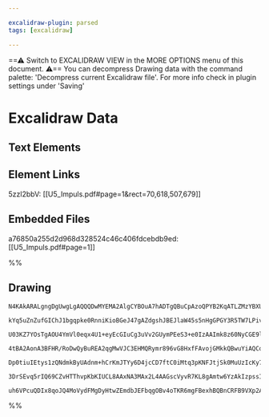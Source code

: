 ```yaml
---

excalidraw-plugin: parsed
tags: [excalidraw]

---
```

==⚠  Switch to EXCALIDRAW VIEW in the MORE OPTIONS menu of this document. ⚠== You can decompress Drawing data with the command palette: 'Decompress current Excalidraw file'. For more info check in plugin settings under 'Saving'


# Excalidraw Data

## Text Elements
## Element Links
5zzl2bbV: [[U5_Impuls.pdf#page=1&rect=70,618,507,679]]

## Embedded Files
a76850a255d2d968d328524c46c406fdcebdb9ed: [[U5_Impuls.pdf#page=1]]

%%
## Drawing
```compressed-json
N4KAkARALgngDgUwgLgAQQQDwMYEMA2AlgCYBOuA7hADTgQBuCpAzoQPYB2KqATLZMzYBXUtiRoIACyhQ4zZAHoFAc0JRJQgEYA6bGwC2CgF7N6hbEcK4OCtptbErHALRY8RMpWdx8Q1TdIEfARcZgRmBShcZQUebQBObR4aOiCEfQQOKGZuAG1wMFAwYogSbggAViMjfB5NTQA1FOLIWERywn1opH4SzG5nCoAOABZeyBgBgGYANgB2bSGKmZ4K

kYq5uZnZufGIChJ1bgqpke0RnniKioBGeJ47gAZdgshJBEJlaW45s5nHgGPGY3R5TW7LPivCDWZTBbiPPbMKCkNgAawQAGE2Pg2KRygBiQGA5olTS4bCo5QooQcYhYnF4iTI6zMOC4QJZEmQABmhHw+AAyrA4RJJOSNIEuRAkSj0QB1Q6Sbg3RHItEIIUwEXoQQeKXUr4ccI5NAqqFsNnYNSTU0AvbU2lG5gm1AcIT8xEIBDEbg8eYVBFQxgsdhc

U03KZ7YOsTgAOU4YmVl0eqx4U1+eyEcGIuCg3uVv2GUymPEeS3+e0IzAAImk8z60NyCGE9lThHAAJLEF25AC6e00wlpAFFghksj3+1CiBxUeVcrkAKoVAD6Hf0cHdzG02e5+LZygQAF4bgAyQLYKBHuYI4FDagB3bzeK93tSnEU/ON5sIPa84JduUuBbEsjy4KsFTEDwxDxDMQzECWSw8CM2AjDMqFAtyxBiJoxCaPE+aIu44ioPkLRgGa5E3K8U

4tBA2AonA3BFHR/RoDwQyBuREA2qgMwVJC3EHMQRymr896vG8HxfFAvojGMkkQBwuYiAQCoiUq7FTEMlF0cpUCqfgAAS0nfGgxZwa8AC+ezYEISIGNWua4Mxim7gACt0DSEAgFDuYxLosXRwTcrJaBcdxg4yAY8LjCUpCfGZqAVFcSRbHFrQWtwow3Is8QZRAKJRHm8KSVZ1mVrSWBAY8EAFOVYC0dCcBwEKuYkSx0DvBk5REDJJIMD5FAAELkpS

Dp0tiuIEtys1zQNdmkByUAdnm+hCrKmJTYy6D4jcCD7ftC0iMtq3pKNFJtjSk0MuUzIcKy7KZLJvT0Sdz1nfoABifKCsKJHStiZSvYtp1rRt6rqaJvAg+9WSfRD6KatqgN6rDS0fWtABKwiGsayro2D6QAPKWtayp2gUb0Y/Da1fZwUBfbg+h8rxFSE5j6T01kAqEEYJGlhztPpAAKlgUAAIJ9WG6AhS9VOg5z61RKQktLWwFDvLgDauu6+BCyta

3DrSEvq5rIQ69CZvHTThvpKbKIUCL8AAxNA3MAx2L4AAGscVyvR7KL8gAmtw6YzAkIzpssIJgjcyyvUYbAxWgQUMAQQgkdRxQ2QrcN2/oOPXU6LqFUOPqvVSJC8/zvoRRAVfEEKCBMWg7NU43ACybDEAgxu4JowQ602+Ath3CU3dNqdQsN2KW6QyhkgAFA8uy8Dca+r9QqCPNoFQAJRSljCDKO67LlAvy9pgivBTDf1/b7vB91TnBuIwgpNQKGLp

uh6VPcuQDIx8qoJQ4MoVydFMgDyHtwZEmdbJEFbqgOBv4oTKR6mgFBexhBQBnCRFB9VXp2AAFYIEvMwAUyk4Dd17v3QeX5UAjzHiUckX9GAi2TvgCBJQ2gAzCMES8oYpR2QcvoZ27Q0C/31tONgn5h4/j2PgUIktBHsM4dwKR9VwC5x5HycIzFypWSAA
```
%%